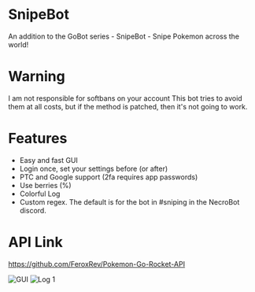 # SnipeBot
An addition to the GoBot series - SnipeBot - Snipe Pokemon across the world!

# Warning
I am not responsible for softbans on your account
This bot tries to avoid them at all costs, but if the method is patched, then it's not going to work.

# Features
- Easy and fast GUI
- Login once, set your settings before (or after)
- PTC and Google support (2fa requires app passwords)
- Use berries (%)
- Colorful Log
- Custom regex. The default is for the bot in #sniping in the NecroBot discord.

# API Link
https://github.com/FeroxRev/Pokemon-Go-Rocket-API

![GUI](http://i.imgur.com/SZiB67x.png)
![Log 1](http://i.imgur.com/CzmdjSK.png)
